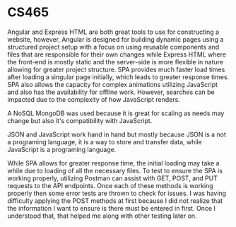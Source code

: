 # CS465

Angular and Express HTML are both great tools to use for constructing a website, however, Angular is designed for building dynamic pages using a structured project setup with a focus on using reusable components and files that are responsible for their own changes while Express HTML where the front-end is mostly static and the server-side is more flexible in nature allowing for greater project structure. SPA provides much faster load times after loading a singular page initially, which leads to greater response times. SPA also allows the capacity for complex animations utilizing JavaScript and also has the availability for offline work. However, searches can be impacted due to the complexity of how JavaScript renders.

A NoSQL MongoDB was used because it is great for scaling as needs may change but also it's compatibility with JavaScript. 

JSON and JavaScript work hand in hand but mostly because JSON is a not a programing language, it is a way to store and transfer data, while JavaScript is a programing language. 

While SPA allows for greater response time, the initial loading may take a while due to loading of all the necessary files. To test to ensure the SPA is working properly, utilizing Postman can assist with GET, POST, and PUT requests to the API endpoints. Once each of these methods is working properly then some error tests are thrown to check for issues. I was having difficulty applying the POST methods at first because I did not realize that the information I want to ensure is there must be entered in first. Once I understood that, that helped me along with other testing later on. 

